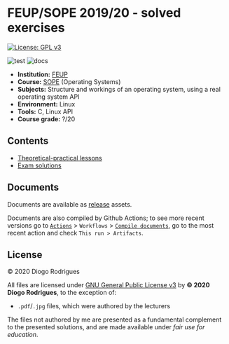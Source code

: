 # FEUP/SOPE 2019/20 - solved exercises

[![License: GPL v3](https://img.shields.io/badge/License-GPLv3-blue.svg)](https://www.gnu.org/licenses/gpl-3.0)

![test](https://github.com/dmfrodrigues/feup-sope-ex/workflows/test/badge.svg)
![docs](https://github.com/dmfrodrigues/feup-sope-ex/workflows/docs/badge.svg)

- **Institution:** [FEUP](https://sigarra.up.pt/feup/en/web_page.Inicial)
- **Course:** [SOPE](https://sigarra.up.pt/feup/en/ucurr_geral.ficha_uc_view?pv_ocorrencia_id=436440) (Operating Systems)
- **Subjects:** Structure and workings of an operating system, using a real operating system API
- **Environment:** Linux
- **Tools:** C, Linux API
- **Course grade:** ?/20

## Contents

- [Theoretical-practical lessons](tp)
- [Exam solutions](exams)

## Documents

Documents are available as [release](https://github.com/dmfrodrigues/feup-sope-ex/releases) assets.

Documents are also compiled by Github Actions; to see more recent versions go to [`Actions`](https://github.com/dmfrodrigues/feup-sope-ex/actions) > `Workflows` > [`Compile documents`](https://github.com/dmfrodrigues/feup-sope-ex/actions?query=workflow%3A%22Compile+documents%22), go to the most recent action and check `This run > Artifacts`.

## License

© 2020 Diogo Rodrigues

All files are licensed under [GNU General Public License v3](LICENSE) by **© 2020 Diogo Rodrigues**, to the exception of:
- `.pdf`/`.jpg` files, which were authored by the lecturers

The files not authored by me are presented as a fundamental complement to the presented solutions, and are made available under *fair use for education*.
